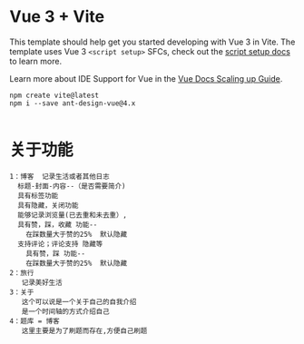 # Vue 3 + Vite

This template should help get you started developing with Vue 3 in Vite. The template uses Vue 3 `<script setup>` SFCs, check out the [script setup docs](https://v3.vuejs.org/api/sfc-script-setup.html#sfc-script-setup) to learn more.

Learn more about IDE Support for Vue in the [Vue Docs Scaling up Guide](https://vuejs.org/guide/scaling-up/tooling.html#ide-support).

```
npm create vite@latest
npm i --save ant-design-vue@4.x


```

# 关于功能
```
1：博客  记录生活或者其他日志
  标题-封面-内容--（是否需要简介)
  具有标签功能
  具有隐藏，关闭功能
  能够记录浏览量(已去重和未去重）,
  具有赞，踩，收藏 功能--
    在踩数量大于赞的25%  默认隐藏
  支持评论；评论支持 隐藏等
    具有赞，踩 功能--
    在踩数量大于赞的25%  默认隐藏
2：旅行
   记录美好生活
3：关于
   这个可以说是一个关于自己的自我介绍
   是一个时间轴的方式介绍自己
4：题库 = 博客
   这里主要是为了刷题而存在,方便自己刷题
```
